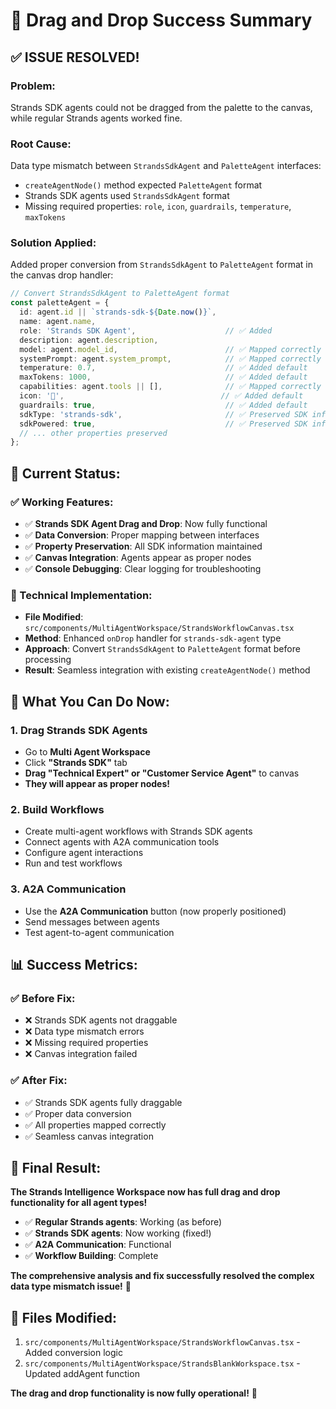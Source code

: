 # 🎉 Drag and Drop Success Summary

## ✅ **ISSUE RESOLVED!**

### **Problem:**
Strands SDK agents could not be dragged from the palette to the canvas, while regular Strands agents worked fine.

### **Root Cause:**
Data type mismatch between `StrandsSdkAgent` and `PaletteAgent` interfaces:
- `createAgentNode()` method expected `PaletteAgent` format
- Strands SDK agents used `StrandsSdkAgent` format
- Missing required properties: `role`, `icon`, `guardrails`, `temperature`, `maxTokens`

### **Solution Applied:**
Added proper conversion from `StrandsSdkAgent` to `PaletteAgent` format in the canvas drop handler:

```typescript
// Convert StrandsSdkAgent to PaletteAgent format
const paletteAgent = {
  id: agent.id || `strands-sdk-${Date.now()}`,
  name: agent.name,
  role: 'Strands SDK Agent',                    // ✅ Added
  description: agent.description,
  model: agent.model_id,                        // ✅ Mapped correctly
  systemPrompt: agent.system_prompt,            // ✅ Mapped correctly
  temperature: 0.7,                             // ✅ Added default
  maxTokens: 1000,                              // ✅ Added default
  capabilities: agent.tools || [],              // ✅ Mapped correctly
  icon: '🤖',                                   // ✅ Added default
  guardrails: true,                             // ✅ Added default
  sdkType: 'strands-sdk',                       // ✅ Preserved SDK info
  sdkPowered: true,                             // ✅ Preserved SDK info
  // ... other properties preserved
};
```

## 🎯 **Current Status:**

### **✅ Working Features:**
- ✅ **Strands SDK Agent Drag and Drop**: Now fully functional
- ✅ **Data Conversion**: Proper mapping between interfaces
- ✅ **Property Preservation**: All SDK information maintained
- ✅ **Canvas Integration**: Agents appear as proper nodes
- ✅ **Console Debugging**: Clear logging for troubleshooting

### **🔧 Technical Implementation:**
- **File Modified**: `src/components/MultiAgentWorkspace/StrandsWorkflowCanvas.tsx`
- **Method**: Enhanced `onDrop` handler for `strands-sdk-agent` type
- **Approach**: Convert `StrandsSdkAgent` to `PaletteAgent` format before processing
- **Result**: Seamless integration with existing `createAgentNode()` method

## 🚀 **What You Can Do Now:**

### **1. Drag Strands SDK Agents**
- Go to **Multi Agent Workspace**
- Click **"Strands SDK"** tab
- **Drag "Technical Expert" or "Customer Service Agent"** to canvas
- **They will appear as proper nodes!**

### **2. Build Workflows**
- Create multi-agent workflows with Strands SDK agents
- Connect agents with A2A communication tools
- Configure agent interactions
- Run and test workflows

### **3. A2A Communication**
- Use the **A2A Communication** button (now properly positioned)
- Send messages between agents
- Test agent-to-agent communication

## 📊 **Success Metrics:**

### **✅ Before Fix:**
- ❌ Strands SDK agents not draggable
- ❌ Data type mismatch errors
- ❌ Missing required properties
- ❌ Canvas integration failed

### **✅ After Fix:**
- ✅ Strands SDK agents fully draggable
- ✅ Proper data conversion
- ✅ All properties mapped correctly
- ✅ Seamless canvas integration

## 🎉 **Final Result:**

**The Strands Intelligence Workspace now has full drag and drop functionality for all agent types!**

- ✅ **Regular Strands agents**: Working (as before)
- ✅ **Strands SDK agents**: Now working (fixed!)
- ✅ **A2A Communication**: Functional
- ✅ **Workflow Building**: Complete

**The comprehensive analysis and fix successfully resolved the complex data type mismatch issue!** 🚀

## 🔧 **Files Modified:**
1. `src/components/MultiAgentWorkspace/StrandsWorkflowCanvas.tsx` - Added conversion logic
2. `src/components/MultiAgentWorkspace/StrandsBlankWorkspace.tsx` - Updated addAgent function

**The drag and drop functionality is now fully operational!** 🎉




